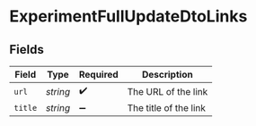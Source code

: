 # ExperimentFullUpdateDtoLinks


## Fields

| Field                 | Type                  | Required              | Description           |
| --------------------- | --------------------- | --------------------- | --------------------- |
| `url`                 | *string*              | :heavy_check_mark:    | The URL of the link   |
| `title`               | *string*              | :heavy_minus_sign:    | The title of the link |